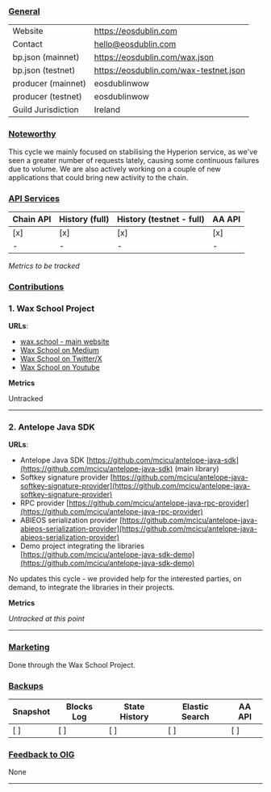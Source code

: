 ### <ins>General</ins>

|  |  |
| --- | --- |
| Website | https://eosdublin.com |
| Contact | hello@eosdublin.com |
| bp.json (mainnet) | https://eosdublin.com/wax.json |
| bp.json (testnet) | https://eosdublin.com/wax-testnet.json |
| producer (mainnet) | eosdublinwow |
| producer (testnet) | eosdublinwow |
| Guild Jurisdiction | Ireland |

### <ins>Noteworthy</ins>
This cycle we mainly focused on stabilising the Hyperion service, as we've seen a greater number of requests lately, causing some continuous failures due to volume. We are also actively working on a couple of new applications that could bring new activity to the chain. 

### <ins>API Services</ins>

| Chain API | History (full) | History (testnet - full) | AA API |
|---|---|---|---|
| [x] | [x] | [x] | [x] |
| - | - | - | - |

*Metrics to be tracked*

### <ins>Contributions</ins>

### 1. Wax School Project 
**URLs**:
- [wax.school - main website](https://wax.school)
- [Wax School on Medium](https://medium.com/@waxblockchain)
- [Wax School on Twitter/X](https://twitter.com/waxschool_)
- [Wax School on Youtube](https://www.youtube.com/channel/UCwV0PjHGLr3jzwkHTLxwlpg)

**Metrics**

Untracked

---
### 2. Antelope Java SDK

**URLs**:
- Antelope Java SDK [https://github.com/mcicu/antelope-java-sdk](https://github.com/mcicu/antelope-java-sdk) (main library)
- Softkey signature provider [https://github.com/mcicu/antelope-java-softkey-signature-provider](https://github.com/mcicu/antelope-java-softkey-signature-provider) 
- RPC provider [https://github.com/mcicu/antelope-java-rpc-provider](https://github.com/mcicu/antelope-java-rpc-provider)
- ABIEOS serialization provider [https://github.com/mcicu/antelope-java-abieos-serialization-provider](https://github.com/mcicu/antelope-java-abieos-serialization-provider)
- Demo project integrating the libraries
[https://github.com/mcicu/antelope-java-sdk-demo](https://github.com/mcicu/antelope-java-sdk-demo)

No updates this cycle - we provided help for the interested parties, on demand, to integrate the libraries in their projects.

**Metrics**

*Untracked at this point*

---

### <ins>Marketing</ins>
Done through the Wax School Project.

### <ins>Backups </ins>

| Snapshot | Blocks Log | State History | Elastic Search | AA API |
|--------|--------|--------|--------|--------|
| [ ] | [ ] | [ ] | [ ] | [ ] |


### <ins>Feedback to OIG</ins>
None

----

